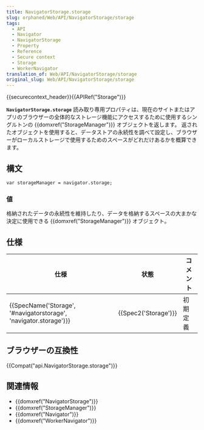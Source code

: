 ```yaml
---
title: NavigatorStorage.storage
slug: orphaned/Web/API/NavigatorStorage/storage
tags:
  - API
  - Navigator
  - NavigatorStorage
  - Property
  - Reference
  - Secure context
  - Storage
  - WorkerNavigator
translation_of: Web/API/NavigatorStorage/storage
original_slug: Web/API/NavigatorStorage/storage
---
```

{{securecontext_header}}{{APIRef("Storage")}}

**`NavigatorStorage.storage`** 読み取り専用プロパティは、現在のサイトまたはアプリのブラウザーの全体的なストレージ機能にアクセスするために使用するシングルトンの {{domxref("StorageManager")}} オブジェクトを返します。 返されたオブジェクトを使用すると、データストアの永続性を調べて設定し、ブラウザーがローカルストレージで使用するためのスペースがどれだけあるかを概算できます。

## 構文

```
var storageManager = navigator.storage;
```

### 値

格納されたデータの永続性を維持したり、データを格納するスペースの大まかな決定に使用できる {{domxref("StorageManager")}} オブジェクト。

## 仕様

| 仕様                                                                                     | 状態                         | コメント |
| ---------------------------------------------------------------------------------------- | ---------------------------- | -------- |
| {{SpecName('Storage', '#navigatorstorage', 'navigator.storage')}} | {{Spec2('Storage')}} | 初期定義 |

## ブラウザーの互換性

{{Compat("api.NavigatorStorage.storage")}}

## 関連情報

- {{domxref("NavigatorStorage")}}
- {{domxref("StorageManager")}}
- {{domxref("Navigator")}}
- {{domxref("WorkerNavigator")}}
